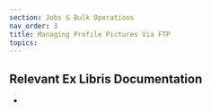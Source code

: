 ```yaml
---
section: Jobs & Bulk Operations
nav_order: 3
title: Managing Profile Pictures Via FTP
topics:
---
```

## Relevant Ex Libris Documentation
-